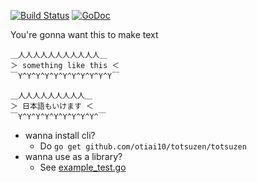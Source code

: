 [![Build Status](https://travis-ci.org/otiai10/totsuzen.svg?branch=master)](https://travis-ci.org/otiai10/totsuzen) [![GoDoc](https://godoc.org/github.com/otiai10/totsuzen?status.svg)](https://godoc.org/github.com/otiai10/totsuzen)

You're gonna want this to make text

```
＿人人人人人人人人人人人＿
＞ something like this ＜
￣Y^Y^Y^Y^Y^Y^Y^Y^Y^Y^Y￣
```

```
＿人人人人人人人人人＿
＞ 日本語もいけます ＜
￣Y^Y^Y^Y^Y^Y^Y^Y^Y^￣
```

- wanna install cli?
  - Do `go get github.com/otiai10/totsuzen/totsuzen`
- wanna use as a library?
  - See [example_test.go](https://github.com/otiai10/totsuzen/blob/master/example_test.go)
